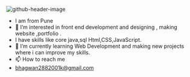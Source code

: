![github-header-image](https://github.com/Pranali9922/Pranali9922/assets/109171261/d81ed6e9-3f15-4ea6-b4e7-9566a77e99ca)

- I am from Pune
- 👀 I’m interested in front end development and designing , making website ,portfolio .
- I have skills like core java,sql Html,CSS,JavaScript.
- 🌱 I’m currently learning Web Development and making new projects where i can improve my skills.  
- 📫 How to reach me
- bhagwan2882001k@gmail.com


<!---
Pranali9922/Pranali9922 is a ✨ special ✨ repository because its `README.md` (this file) appears on your GitHub profile.
You can click the Preview link to take a look at your changes.
--->
